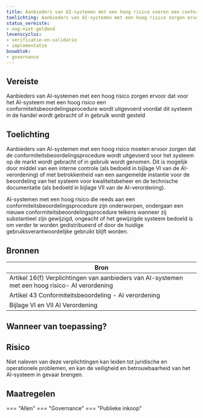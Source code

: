 ```yaml
---
title: Aanbieders van AI-systemen met een hoog risico voeren een conformiteitsbeoordelingsprocedure uit
toelichting: Aanbieders van AI-systemen met een hoog risico zorgen ervoor dat voor het AI-systeem met een hoog risico een conformiteitsbeoordelingsprocedure wordt uitgevoerd voordat dit systeem in de handel wordt gebracht of in gebruik wordt gesteld
status_vereiste:
- nog-niet-geldend
levenscyclus:
- verificatie-en-validatie
- implementatie
bouwblok:
- governance
---
```


<!-- tags -->
## Vereiste

Aanbieders van AI-systemen met een hoog risico zorgen ervoor dat voor het AI-systeem met een hoog risico een conformiteitsbeoordelingsprocedure wordt uitgevoerd voordat dit systeem in de handel wordt gebracht of in gebruik wordt gesteld

## Toelichting

Aanbieders van AI-systemen met een hoog risico moeten ervoor zorgen dat de conformiteitsbeoordelingsprocedure wordt uitgevoerd voor het systeem op de markt wordt gebracht of in gebruik wordt genomen.
Dit is mogelijk door middel van een interne controle (als bedoeld in bijlage VI van de AI-verordening) of met betrokkenheid van een aangemelde instantie voor de beoordeling van het systeem voor kwaliteitsbeheer en de technische documentatie (als bedoeld in bijlage VII van de AI-verordening).

AI-systemen met een hoog risico die reeds aan een conformiteitsbeoordelingsprocedure zijn onderworpen, ondergaan een nieuwe conformiteitsbeoordelingsprocedure telkens wanneer zij substantieel zijn gewijzigd, ongeacht of het gewijzigde systeem bedoeld is om verder te worden gedistribueerd of door de huidige gebruiksverantwoordelijke gebruikt blijft worden.

## Bronnen

| Bron                        |
|-----------------------------|
|Artikel 16(f) Verplichtingen van aanbieders van AI-systemen met een hoog risico- AI verordening|
|Artikel 43 Conformiteitsbeoordeling - AI verordening|
|Bijlage VI en VII AI Verordening|

## Wanneer van toepassing?


## Risico

Niet naleven van deze verplichtingen kan leiden tot juridische en operationele problemen, en kan de veiligheid en betrouwbaarheid van het AI-systeem in gevaar brengen.


## Maatregelen

=== "Allen"
	<!-- list_maatregelen vereiste/conformiteitsbeoordelingsprocedure_hoog_risico -->
=== "Governance"
	<!-- list_maatregelen vereiste/conformiteitsbeoordelingsprocedure_hoog_risico boubwlok/governance -->
=== "Publieke inkoop"
	<!-- list_maatregelen vereiste/conformiteitsbeoordelingsprocedure_hoog_risico bouwblok/publieke-inkoop -->
